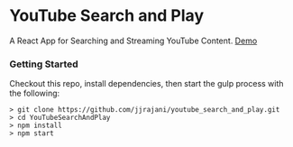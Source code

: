 # YouTube Search and Play

A React App for Searching and Streaming YouTube Content. [Demo](http://humdrum.youtube-search-and-play.surge.sh/)

### Getting Started

Checkout this repo, install dependencies, then start the gulp process with the following:

```
> git clone https://github.com/jjrajani/youtube_search_and_play.git
> cd YouTubeSearchAndPlay
> npm install
> npm start
```
